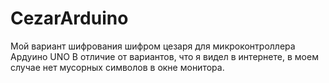 # CezarArduino
Мой вариант шифрования шифром цезаря для микроконтроллера Ардуино UNO
В отличие от вариантов, что я видел в интернете, в моем случае нет мусорных символов в окне монитора.
